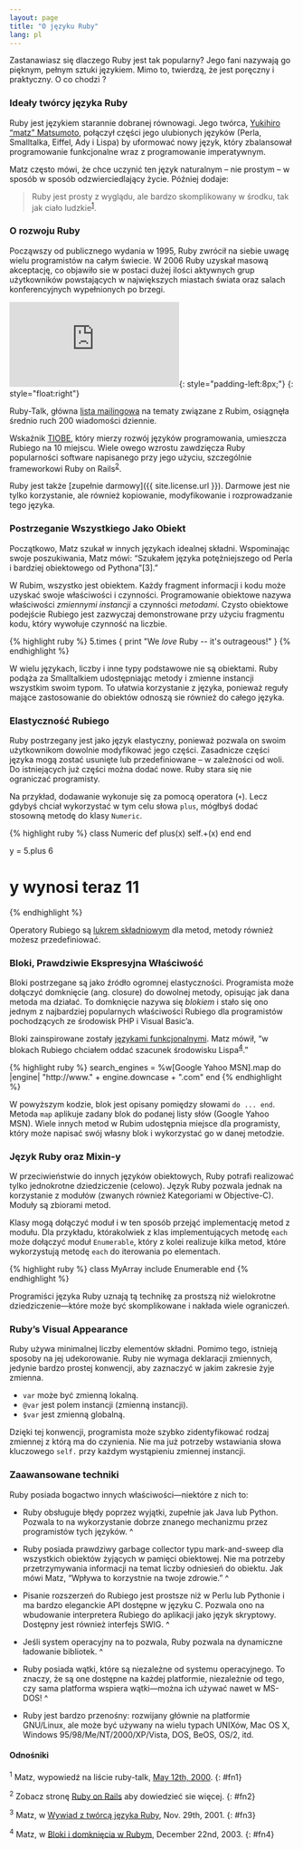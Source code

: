 ```yaml
---
layout: page
title: "O języku Ruby"
lang: pl
---
```


Zastanawiasz się dlaczego Ruby jest tak popularny? Jego fani nazywają go
pięknym, pełnym sztuki językiem. Mimo to, twierdzą, że jest poręczny i
praktyczny. O co chodzi ?

### Ideały twórcy języka Ruby

Ruby jest językiem starannie dobranej równowagi. Jego twórca, [Yukihiro
“matz” Matsumoto][1], połączył części jego ulubionych języków (Perla,
Smalltalka, Eiffel, Ady i Lispa) by uformować nowy język, który
zbalansował programowanie funkcjonalne wraz z programowanie
imperatywnym.

Matz często mówi, że chce uczynić ten język naturalnym – nie prostym – w
sposób w sposób odzwierciedlający życie. Później dodaje:

> Ruby jest prosty z wyglądu, ale bardzo skomplikowany w środku, tak jak
> ciało ludzkie<sup>[1](#fn1)</sup>.

### O rozwoju Ruby

Począwszy od publicznego wydania w 1995, Ruby zwrócił na siebie uwagę
wielu programistów na całym świecie. W 2006 Ruby uzyskał masową
akceptację, co objawiło sie w postaci dużej ilości aktywnych grup
użytkowników powstających w największych miastach świata oraz salach
konferencyjnych wypełnionych po brzegi.

![Graph courtesy of
Gmane.](http://gmane.org/plot-rate.php?group=gmane.comp.lang.ruby.general&amp;width=320&amp;height=160&amp;title=Ruby-Talk+Activity
"Graph courtesy of Gmane."){: style="padding-left:8px;"}
{: style="float:right"}

Ruby-Talk, główna [lista mailingowa](/en/community/mailing-lists/) na
tematy związane z Rubim, osiągnęła średnio ruch 200 wiadomości dziennie.

Wskaźnik [TIOBE][8], który mierzy rozwój języków programowania, umieszcza
Rubiego na 10 miejscu. Wiele owego wzrostu zawdzięcza Ruby popularności
software napisanego przy jego użyciu, szczególnie frameworkowi Ruby on
Rails<sup>[2](#fn2)</sup>.

Ruby jest także [zupełnie darmowy]({{ site.license.url }}). Darmowe jest nie
tylko korzystanie, ale również kopiowanie, modyfikowanie i
rozprowadzanie tego języka.

### Postrzeganie Wszystkiego Jako Obiekt

Początkowo, Matz szukał w innych językach idealnej składni. Wspominając
swoje poszukiwania, Matz mówi: “Szukałem języka potężniejszego od Perla
i bardziej obiektowego od Pythona”\[3\].”

W Rubim, wszystko jest obiektem. Każdy fragment informacji i kodu może
uzyskać swoje właściwości i czynności. Programowanie obiektowe nazywa
właściwości *zmiennymi instancji* a czynności *metodami*. Czysto
obiektowe podejście Rubiego jest zazwyczaj demonstrowane przy użyciu
fragmentu kodu, który wywołuje czynność na liczbie.

{% highlight ruby %}
5.times { print "We *love* Ruby -- it's outrageous!" }
{% endhighlight %}

W wielu językach, liczby i inne typy podstawowe nie są obiektami. Ruby
podąża za Smalltalkiem udostępniając metody i zmienne instancji
wszystkim swoim typom. To ułatwia korzystanie z języka, ponieważ reguły
mające zastosowanie do obiektów odnoszą sie również do całego języka.

### Elastyczność Rubiego

Ruby postrzegany jest jako język elastyczny, ponieważ pozwala on swoim
użytkownikom dowolnie modyfikować jego części. Zasadnicze części języka
mogą zostać usunięte lub przedefiniowane – w zależności od woli. Do
istniejących już części można dodać nowe. Ruby stara się nie ograniczać
programisty.

Na przykład, dodawanie wykonuje się za pomocą operatora (`+`). Lecz
gdybyś chciał wykorzystać w tym celu słowa `plus`, mógłbyś dodać
stosowną metodę do klasy `Numeric`.

{% highlight ruby %}
class Numeric
  def plus(x)
    self.+(x)
  end
end

y = 5.plus 6
# y wynosi teraz 11
{% endhighlight %}

Operatory Rubiego są [lukrem składniowym][2] dla metod, metody również
możesz przedefiniować.

### Bloki, Prawdziwie Ekspresyjna Właściwość

Bloki postrzegane są jako źródło ogromnej elastyczności. Programista
może dołączyć domknięcie (ang. closure) do dowolnej metody, opisując jak
dana metoda ma działać. To domknięcie nazywa się *blokiem* i stało się
ono jednym z najbardziej popularnych właściwości Rubiego dla
programistów pochodzących ze środowisk PHP i Visual Basic’a.

Bloki zainspirowane zostały [językami funkcjonalnymi][3]. Matz mówił, “w
blokach Rubiego chciałem oddać szacunek środowisku
Lispa<sup>[4](#fn4)</sup>.”

{% highlight ruby %}
search_engines =
  %w[Google Yahoo MSN].map do |engine|
    "http://www." + engine.downcase + ".com"
  end
{% endhighlight %}

W powyższym kodzie, blok jest opisany pomiędzy słowami `do ... end`.
Metoda `map` aplikuje zadany blok do podanej listy słów (Google Yahoo
MSN). Wiele innych metod w Rubim udostępnia miejsce dla programisty,
który może napisać swój własny blok i wykorzystać go w danej metodzie.

### Język Ruby oraz Mixin-y

W przeciwieństwie do innych języków obiektowych, Ruby potrafi realizować
tylko jednokrotne dziedziczenie (celowo). Język Ruby pozwala jednak na
korzystanie z modułów (zwanych również Kategoriami w Objective-C).
Moduły są zbiorami metod.

Klasy mogą dołączyć moduł i w ten sposób przejąć implementację metod z
modułu. Dla przykładu, którakolwiek z klas implementujących metodę
`each` może dołączyć moduł `Enumerable`, który z kolei realizuje kilka
metod, które wykorzystują metodę `each` do iterowania po elementach.

{% highlight ruby %}
class MyArray
  include Enumerable
end
{% endhighlight %}

Programiści języka Ruby uznają tą technikę za prostszą niż wielokrotne
dziedziczenie—które może być skomplikowane i nakłada wiele ograniczeń.

### Ruby’s Visual Appearance

Ruby używa minimalnej liczby elementów składni. Pomimo tego, istnieją
sposoby na jej udekorowanie. Ruby nie wymaga deklaracji zmiennych,
jedynie bardzo prostej konwencji, aby zaznaczyć w jakim zakresie żyje
zmienna.

* `var` może być zmienną lokalną.
* `@var` jest polem instancji (zmienną instancji).
* `$var` jest zmienną globalną.

Dzięki tej konwencji, programista może szybko zidentyfikować rodzaj
zmiennej z którą ma do czynienia. Nie ma już potrzeby wstawiania słowa
kluczowego `self.` przy każdym wystąpieniu zmiennej instancji.

### Zaawansowane techniki

Ruby posiada bogactwo innych właściwości—niektóre z nich to:

* Ruby obsługuje błędy poprzez wyjątki, zupełnie jak Java lub Python.
  Pozwala to na wykorzystanie dobrze znanego mechanizmu przez
  programistów tych języków.
^

* Ruby posiada prawdziwy garbage collector typu mark-and-sweep dla
  wszystkich obiektów żyjących w pamięci obiektowej. Nie ma potrzeby
  przetrzymywania informacji na temat liczby odniesień do obiektu. Jak
  mówi Matz, “Wpływa to korzystnie na twoje zdrowie.”
^

* Pisanie rozszerzeń do Rubiego jest prostsze niż w Perlu lub Pythonie i
  ma bardzo eleganckie API dostępne w języku C. Pozwala ono na
  wbudowanie interpretera Rubiego do aplikacji jako język skryptowy.
  Dostępny jest również interfejs SWIG.
^

* Jeśli system operacyjny na to pozwala, Ruby pozwala na dynamiczne
  ładowanie bibliotek.
^

* Ruby posiada wątki, które są niezależne od systemu operacyjnego. To
  znaczy, że są one dostępne na każdej platformie, niezależnie od tego,
  czy sama platforma wspiera wątki—można ich używać nawet w MS-DOS!
^

* Ruby jest bardzo przenośny: rozwijany głównie na platformie GNU/Linux,
  ale może być używany na wielu typach UNIXów, Mac OS X, Windows
  95/98/Me/NT/2000/XP/Vista, DOS, BeOS, OS/2, itd.

#### Odnośniki

<sup>1</sup> Matz, wypowiedź na liście ruby-talk, [May 12th, 2000][4].
{: #fn1}

<sup>2</sup> Zobacz stronę [Ruby on Rails][5] aby dowiedzieć sie więcej.
{: #fn2}

<sup>3</sup> Matz, w [Wywiad z twórcą języka Ruby][6], Nov. 29th, 2001.
{: #fn3}

<sup>4</sup> Matz, w [Bloki i domknięcia w Rubym][7], December 22nd,
2003.
{: #fn4}



[1]: http://www.rubyist.net/~matz/
[2]: http://pl.wikipedia.org/wiki/Lukier_sk%C5%82adniowy
[3]: http://en.wikipedia.org/wiki/Functional_programming
[4]: http://blade.nagaokaut.ac.jp/cgi-bin/scat.rb/ruby/ruby-talk/2773
[5]: http://rubyonrails.org/
[6]: http://www.linuxdevcenter.com/pub/a/linux/2001/11/29/ruby.html
[7]: http://www.artima.com/intv/closures2.html
[8]: http://www.tiobe.com/index.php/content/paperinfo/tpci/index.html
